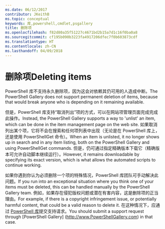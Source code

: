 ```yaml
---
ms.date: 06/12/2017
contributor: JKeithB
ms.topic: conceptual
keywords: 库,powershell,cmdlet,psgallery
title: 删除项
ms.openlocfilehash: f82d80a35f51227c4671bd2b15a7d1c16f0ba0a8
ms.sourcegitcommit: cf195b090b3223fa4917206dfec7f0b603873cdf
ms.translationtype: HT
ms.contentlocale: zh-CN
ms.lasthandoff: 04/09/2018
---
```

# <a name="deleting-items"></a><span data-ttu-id="21042-103">删除项</span><span class="sxs-lookup"><span data-stu-id="21042-103">Deleting items</span></span>

<span data-ttu-id="21042-104">PowerShell 库不支持永久删除项，因为这会对依赖其仍可用的人造成中断。</span><span class="sxs-lookup"><span data-stu-id="21042-104">The PowerShell Gallery does not support permanent deletion of items, because that would break anyone who is depending on it remaining available.</span></span>

<span data-ttu-id="21042-105">但是，PowerShell 库支持“取消列出”项的方式，可以在网站项管理页面完成完成此操作。</span><span class="sxs-lookup"><span data-stu-id="21042-105">Instead, the PowerShell Gallery supports a way to 'unlist' an item, which can be done in the item management page on the web site.</span></span>
<span data-ttu-id="21042-106">如果取消列出某个项，它将不会在搜索和任何项列表中出现（无论是在 PowerShell 库上，还是使用 PowerShellGet 命令）。</span><span class="sxs-lookup"><span data-stu-id="21042-106">When an item is unlisted, it no longer shows up in search and in any item listing, both on the PowerShell Gallery and using PowerShellGet commands.</span></span>
<span data-ttu-id="21042-107">但是，仍可通过指定精确版本下载它（精确版本可允许自动脚本继续运行）。</span><span class="sxs-lookup"><span data-stu-id="21042-107">However, it remains downloadable by specifying its exact version, which is what allows the automated scripts to continue working.</span></span>

<span data-ttu-id="21042-108">如果你遇到你认为必须删除一个项的特殊情况，PowerShell 库团队可手动解决此问题。</span><span class="sxs-lookup"><span data-stu-id="21042-108">If you run into an exceptional situation where you think one of your items must be deleted, this can be handled manually by the PowerShell Gallery team.</span></span>
<span data-ttu-id="21042-109">例如，如果存在侵犯版权问题或潜在有害内容，这是删除项的正当理由。</span><span class="sxs-lookup"><span data-stu-id="21042-109">For example, if there is a copyright infringement issue, or potentially harmful content, that could be a valid reason to delete it.</span></span>
<span data-ttu-id="21042-110">在这种情况下，应通过 [PowerShell 库](http://www.PowerShellGallery.com)提交支持请求。</span><span class="sxs-lookup"><span data-stu-id="21042-110">You should submit a support request through [PowerShell Gallery] (http://www.PowerShellGallery.com) in that case.</span></span>